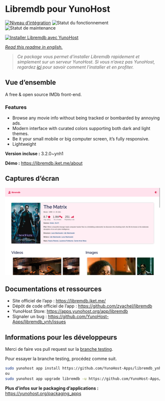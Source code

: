 <!--
N.B.: This README was automatically generated by https://github.com/YunoHost/apps/tree/master/tools/README-generator
It shall NOT be edited by hand.
-->

# Libremdb pour YunoHost

[![Niveau d’intégration](https://dash.yunohost.org/integration/libremdb.svg)](https://dash.yunohost.org/appci/app/libremdb) ![Statut du fonctionnement](https://ci-apps.yunohost.org/ci/badges/libremdb.status.svg) ![Statut de maintenance](https://ci-apps.yunohost.org/ci/badges/libremdb.maintain.svg)

[![Installer Libremdb avec YunoHost](https://install-app.yunohost.org/install-with-yunohost.svg)](https://install-app.yunohost.org/?app=libremdb)

*[Read this readme in english.](./README.md)*

> *Ce package vous permet d’installer Libremdb rapidement et simplement sur un serveur YunoHost.
Si vous n’avez pas YunoHost, regardez [ici](https://yunohost.org/#/install) pour savoir comment l’installer et en profiter.*

## Vue d’ensemble

A free & open source IMDb front-end.

### Features

- Browse any movie info without being tracked or bombarded by annoying ads.
- Modern interface with curated colors supporting both dark and light themes.
- Be it your small mobile or big computer screen, it’s fully responsive.
- Lightweight



**Version incluse :** 3.2.0~ynh1

**Démo :** https://libremdb.iket.me/about

## Captures d’écran

![Capture d’écran de Libremdb](./doc/screenshots/screenshot.png)

## Documentations et ressources

* Site officiel de l’app : <https://libremdb.iket.me/>
* Dépôt de code officiel de l’app : <https://github.com/zyachel/libremdb>
* YunoHost Store: <https://apps.yunohost.org/app/libremdb>
* Signaler un bug : <https://github.com/YunoHost-Apps/libremdb_ynh/issues>

## Informations pour les développeurs

Merci de faire vos pull request sur la [branche testing](https://github.com/YunoHost-Apps/libremdb_ynh/tree/testing).

Pour essayer la branche testing, procédez comme suit.

``` bash
sudo yunohost app install https://github.com/YunoHost-Apps/libremdb_ynh/tree/testing --debug
ou
sudo yunohost app upgrade libremdb -u https://github.com/YunoHost-Apps/libremdb_ynh/tree/testing --debug
```

**Plus d’infos sur le packaging d’applications :** <https://yunohost.org/packaging_apps>